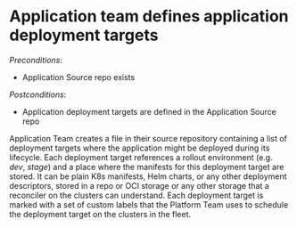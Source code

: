 # Application team defines application deployment targets

*Preconditions*:

- Application Source repo exists  

*Postconditions*:

- Application deployment targets are defined in the Application Source repo

Application Team creates a file in their source repository containing a list of deployment targets where the application might be deployed during its lifecycle. Each deployment target references a rollout environment (e.g. *dev*, *stage*) and a place where the manifests for this deployment target are stored. It can be plain K8s manifests, Helm charts, or any other deployment descriptors, stored in a repo or OCI storage or any other storage that a reconciler on the clusters can understand. Each deployment target is marked with a set of custom labels that the Platform Team uses to schedule the deployment target on the clusters in the fleet.




